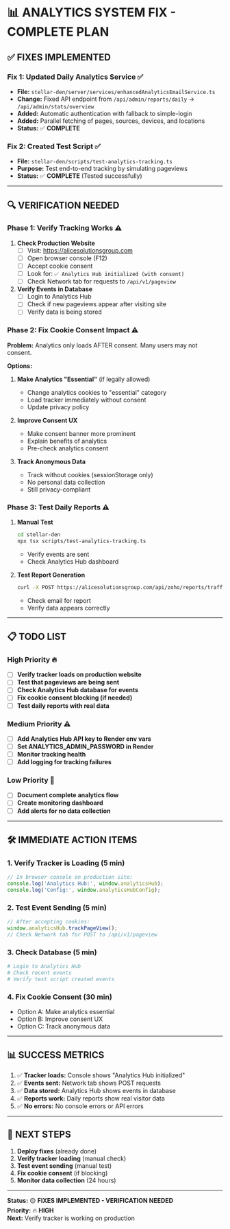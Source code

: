 # 📊 ANALYTICS SYSTEM FIX - COMPLETE PLAN

## ✅ **FIXES IMPLEMENTED**

### **Fix 1: Updated Daily Analytics Service** ✅
- **File:** `stellar-den/server/services/enhancedAnalyticsEmailService.ts`
- **Change:** Fixed API endpoint from `/api/admin/reports/daily` → `/api/admin/stats/overview`
- **Added:** Automatic authentication with fallback to simple-login
- **Added:** Parallel fetching of pages, sources, devices, and locations
- **Status:** ✅ **COMPLETE**

### **Fix 2: Created Test Script** ✅
- **File:** `stellar-den/scripts/test-analytics-tracking.ts`
- **Purpose:** Test end-to-end tracking by simulating pageviews
- **Status:** ✅ **COMPLETE** (Tested successfully)

---

## 🔍 **VERIFICATION NEEDED**

### **Phase 1: Verify Tracking Works** ⚠️

1. **Check Production Website**
   - [ ] Visit: https://alicesolutionsgroup.com
   - [ ] Open browser console (F12)
   - [ ] Accept cookie consent
   - [ ] Look for: `✅ Analytics Hub initialized (with consent)`
   - [ ] Check Network tab for requests to `/api/v1/pageview`

2. **Verify Events in Database**
   - [ ] Login to Analytics Hub
   - [ ] Check if new pageviews appear after visiting site
   - [ ] Verify data is being stored

### **Phase 2: Fix Cookie Consent Impact** ⚠️

**Problem:** Analytics only loads AFTER consent. Many users may not consent.

**Options:**
1. **Make Analytics "Essential"** (if legally allowed)
   - Change analytics cookies to "essential" category
   - Load tracker immediately without consent
   - Update privacy policy

2. **Improve Consent UX**
   - Make consent banner more prominent
   - Explain benefits of analytics
   - Pre-check analytics consent

3. **Track Anonymous Data**
   - Track without cookies (sessionStorage only)
   - No personal data collection
   - Still privacy-compliant

### **Phase 3: Test Daily Reports** ⚠️

1. **Manual Test**
   ```bash
   cd stellar-den
   npx tsx scripts/test-analytics-tracking.ts
   ```
   - Verify events are sent
   - Check Analytics Hub dashboard

2. **Test Report Generation**
   ```bash
   curl -X POST https://alicesolutionsgroup.com/api/zoho/reports/traffic
   ```
   - Check email for report
   - Verify data appears correctly

---

## 📋 **TODO LIST**

### **High Priority** 🔥

- [ ] **Verify tracker loads on production website**
- [ ] **Test that pageviews are being sent**
- [ ] **Check Analytics Hub database for events**
- [ ] **Fix cookie consent blocking (if needed)**
- [ ] **Test daily reports with real data**

### **Medium Priority** ⚠️

- [ ] **Add Analytics Hub API key to Render env vars**
- [ ] **Set ANALYTICS_ADMIN_PASSWORD in Render**
- [ ] **Monitor tracking health**
- [ ] **Add logging for tracking failures**

### **Low Priority** 📝

- [ ] **Document complete analytics flow**
- [ ] **Create monitoring dashboard**
- [ ] **Add alerts for no data collection**

---

## 🛠️ **IMMEDIATE ACTION ITEMS**

### **1. Verify Tracker is Loading** (5 min)
```javascript
// In browser console on production site:
console.log('Analytics Hub:', window.analyticsHub);
console.log('Config:', window.analyticsHubConfig);
```

### **2. Test Event Sending** (5 min)
```javascript
// After accepting cookies:
window.analyticsHub.trackPageView();
// Check Network tab for POST to /api/v1/pageview
```

### **3. Check Database** (5 min)
```bash
# Login to Analytics Hub
# Check recent events
# Verify test script created events
```

### **4. Fix Cookie Consent** (30 min)
- Option A: Make analytics essential
- Option B: Improve consent UX
- Option C: Track anonymous data

---

## 📊 **SUCCESS METRICS**

1. ✅ **Tracker loads:** Console shows "Analytics Hub initialized"
2. ✅ **Events sent:** Network tab shows POST requests
3. ✅ **Data stored:** Analytics Hub shows events in database
4. ✅ **Reports work:** Daily reports show real visitor data
5. ✅ **No errors:** No console errors or API errors

---

## 🚀 **NEXT STEPS**

1. **Deploy fixes** (already done)
2. **Verify tracker loading** (manual check)
3. **Test event sending** (manual test)
4. **Fix cookie consent** (if blocking)
5. **Monitor data collection** (24 hours)

---

**Status:** 🟡 **FIXES IMPLEMENTED - VERIFICATION NEEDED**  
**Priority:** 🔥 **HIGH**  
**Next:** Verify tracker is working on production

